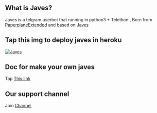 
## What is Javes?
Javes is a telgram userbot that running in python3 + Telethon ,  Born from <a href="https://github.com/AvinashReddy3108/PaperplaneExtended">PaperplaneExtended</a> and based on  <a href="https://github.com/rekcah-pavi/javes">Javes</a>


## Tap this img to deploy javes in heroku
<a href="https://dashboard.heroku.com/new?button-url=https%3A%2F%2Fgithub.com%2Fperry-xD%2Fjaves&template=https%3A%2F%2Fgithub.com%2Fperry-xD%2Fjaves"> <img src="https://www.herokucdn.com/deploy/button.svg" alt="Javes" /></a></p>


## Doc for make your own javes
Tap <a href="https://telegra.ph/HOW-MAKE-JAVESTELEGRAM-USER-BOT-07-05">This link</a> 



## Our support channel
Join <a href="https://t.me/javes05">Channel







